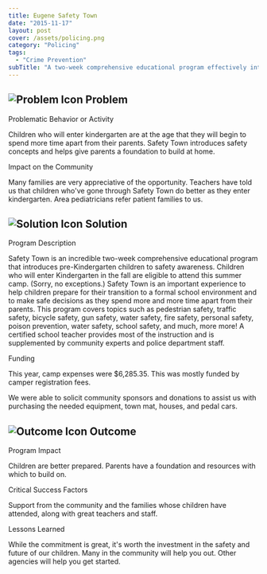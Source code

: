 ```yaml
---
title: Eugene Safety Town
date: "2015-11-17"
layout: post
cover: /assets/policing.png
category: "Policing"
tags:
  - "Crime Prevention"
subTitle: "A two-week comprehensive educational program effectively introduced safety concepts to pre-Kindergarten aged children"
---
```


## ![Problem Icon](https://github.com/google/material-design-icons/raw/master/alert/1x_web/ic_error_outline_black_48dp.png "Problem") Problem

Problematic Behavior or Activity

Children who will enter kindergarten are at the age that they will begin to spend more time apart from their parents. Safety Town introduces safety concepts and helps give parents a foundation to build at home.

Impact on the Community

Many families are very appreciative of the opportunity. Teachers have told us that children who've gone through Safety Town do better as they enter kindergarten. Area pediatricians refer patient families to us.

## ![Solution Icon](https://github.com/google/material-design-icons/raw/master/action/1x_web/ic_lightbulb_outline_black_48dp.png "Solution") Solution

Program Description

Safety Town is an incredible two-week comprehensive educational program that introduces pre-Kindergarten children to safety awareness. Children who will enter Kindergarten in the fall are eligible to attend this summer camp. (Sorry, no exceptions.) Safety Town is an important experience to help children prepare for their transition to a formal school environment and to make safe decisions as they spend more and more time apart from their parents. This program covers topics such as pedestrian safety, traffic safety, bicycle safety, gun safety, water safety, fire safety, personal safety, poison prevention, water safety, school safety, and much, more more! A certified school teacher provides most of the instruction and is supplemented by community experts and police department staff.

Funding

This year, camp expenses were $6,285.35. This was mostly funded by camper registration fees.

We were able to solicit community sponsors and donations to assist us with purchasing the needed equipment, town mat, houses, and pedal cars.

## ![Outcome Icon](https://github.com/google/material-design-icons/raw/master/action/1x_web/ic_view_list_black_48dp.png "Outcome") Outcome

Program Impact

Children are better prepared. Parents have a foundation and resources with which to build on.

Critical Success Factors

Support from the community and the families whose children have attended, along with great teachers and staff.

Lessons Learned

While the commitment is great, it's worth the investment in the safety and future of our children. Many in the community will help you out. Other agencies will help you get started.
